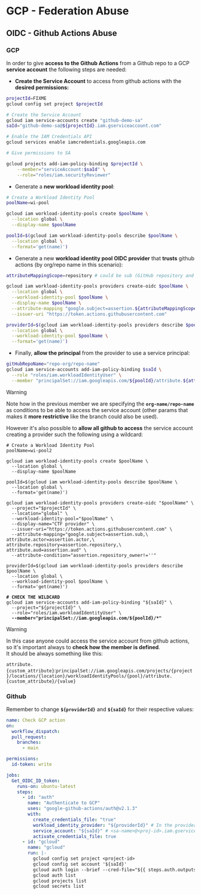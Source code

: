 # GCP - Federation Abuse

## OIDC - Github Actions Abuse

### GCP

In order to give **access to the Github Actions** from a Github repo to a GCP **service account** the following steps are needed:

- **Create the Service Account** to access from github actions with the **desired permissions:**

```bash
projectId=FIXME
gcloud config set project $projectId

# Create the Service Account
gcloud iam service-accounts create "github-demo-sa"
saId="github-demo-sa@${projectId}.iam.gserviceaccount.com"

# Enable the IAM Credentials API
gcloud services enable iamcredentials.googleapis.com

# Give permissions to SA

gcloud projects add-iam-policy-binding $projectId \
    --member="serviceAccount:$saId" \
    --role="roles/iam.securityReviewer"
```

- Generate a **new workload identity pool**:

```bash
# Create a Workload Identity Pool
poolName=wi-pool

gcloud iam workload-identity-pools create $poolName \
  --location global \
  --display-name $poolName

poolId=$(gcloud iam workload-identity-pools describe $poolName \
  --location global \
  --format='get(name)')
```

- Generate a new **workload identity pool OIDC provider** that **trusts** github actions (by org/repo name in this scenario):

```bash
attributeMappingScope=repository # could be sub (GitHub repository and branch) or repository_owner (GitHub organization)

gcloud iam workload-identity-pools providers create-oidc $poolName \
  --location global \
  --workload-identity-pool $poolName \
  --display-name $poolName \
  --attribute-mapping "google.subject=assertion.${attributeMappingScope},attribute.actor=assertion.actor,attribute.aud=assertion.aud,attribute.repository=assertion.repository" \
  --issuer-uri "https://token.actions.githubusercontent.com"

providerId=$(gcloud iam workload-identity-pools providers describe $poolName \
  --location global \
  --workload-identity-pool $poolName \
  --format='get(name)')
```

- Finally, **allow the principal** from the provider to use a service principal:

```bash
gitHubRepoName="repo-org/repo-name"
gcloud iam service-accounts add-iam-policy-binding $saId \
  --role "roles/iam.workloadIdentityUser" \
  --member "principalSet://iam.googleapis.com/${poolId}/attribute.${attributeMappingScope}/${gitHubRepoName}"
```

> [!WARNING]
> Note how in the previous member we are specifying the **`org-name/repo-name`** as conditions to be able to access the service account (other params that makes it **more restrictive** like the branch could also be used).
>
> However it's also possible to **allow all github to access** the service account creating a provider such the following using a wildcard:

<pre class="language-bash"><code class="lang-bash"># Create a Workload Identity Pool
poolName=wi-pool2

gcloud iam workload-identity-pools create $poolName \
  --location global \
  --display-name $poolName

poolId=$(gcloud iam workload-identity-pools describe $poolName \
  --location global \
  --format='get(name)')

gcloud iam workload-identity-pools providers create-oidc "$poolName" \
  --project="$projectId" \
  --location="global" \
  --workload-identity-pool="$poolName" \
  --display-name="CTF provider" \
  --issuer-uri="https://token.actions.githubusercontent.com" \
  --attribute-mapping="google.subject=assertion.sub,\
attribute.actor=assertion.actor,\
attribute.repository=assertion.repository,\
attribute.aud=assertion.aud" \
  --attribute-condition="assertion.repository_owner!=''"

providerId=$(gcloud iam workload-identity-pools providers describe $poolName \
  --location global \
  --workload-identity-pool $poolName \
  --format='get(name)')

<strong># CHECK THE WILDCARD
</strong>gcloud iam service-accounts add-iam-policy-binding "${saId}" \
  --project="${projectId}" \
  --role="roles/iam.workloadIdentityUser" \
<strong>  --member="principalSet://iam.googleapis.com/${poolId}/*"
</strong></code></pre>

> [!WARNING]
> In this case anyone could access the service account from github actions, so it's important always to **check how the member is defined**.\
> It should be always something like this:
>
> `attribute.{custom_attribute}`:`principalSet://iam.googleapis.com/projects/{project}/locations/{location}/workloadIdentityPools/{pool}/attribute.{custom_attribute}/{value}`

### Github

Remember to change **`${providerId}`** and **`${saId}`** for their respective values:

```yaml
name: Check GCP action
on:
  workflow_dispatch:
  pull_request:
    branches:
      - main

permissions:
  id-token: write

jobs:
  Get_OIDC_ID_token:
    runs-on: ubuntu-latest
    steps:
      - id: "auth"
        name: "Authenticate to GCP"
        uses: "google-github-actions/auth@v2.1.3"
        with:
          create_credentials_file: "true"
          workload_identity_provider: "${providerId}" # In the providerId, the numerical project ID (12 digit number) should be used instead of the alphanumeric project ID. ex: projects/123123123123/locations/global/workloadIdentityPools/iam-lab-7-gh-pool/providers/iam-lab-7-gh-pool-oidc-provider'
          service_account: "${saId}" # <sa-name>@<proj-id>.iam.gserviceaccount.com
          activate_credentials_file: true
      - id: "gcloud"
        name: "gcloud"
        run: |-
          gcloud config set project <project-id>
          gcloud config set account '${saId}'
          gcloud auth login --brief --cred-file="${{ steps.auth.outputs.credentials_file_path }}"
          gcloud auth list
          gcloud projects list
          gcloud secrets list
```

